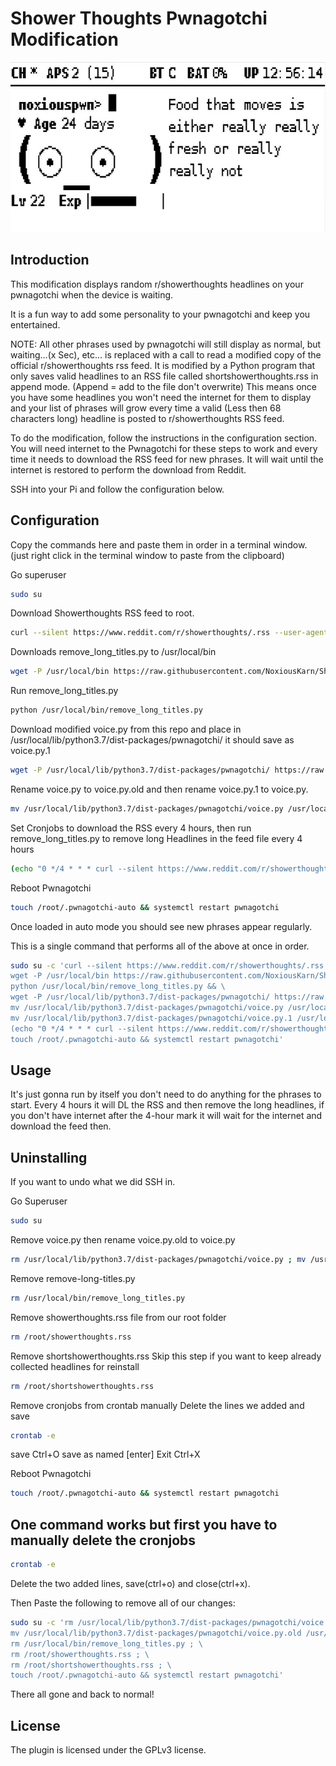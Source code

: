 # Shower Thoughts Pwnagotchi Modification

<img src="doc/attachments/showerthoughts.gif" width="631" height="272"/>

## Introduction

This modification displays random r/showerthoughts headlines on your pwnagotchi when the device is waiting. 

It is a fun way to add some personality to your pwnagotchi and keep you entertained.

NOTE: All other phrases used by pwnagotchi will still display as normal, but waiting...(x Sec), etc... is replaced with a call to read a modified copy of the official r/showerthoughts rss feed. 
It is modified by a Python program that only saves valid headlines to an RSS file called shortshowerthoughts.rss in append mode. (Append = add to the file don't overwrite) 
This means once you have some headlines you won't need the internet for them to display and your list of phrases will grow every time a valid (Less then 68 characters long) headline is posted to r/showerthoughts RSS feed.


To do the modification, follow the instructions in the configuration section. 
You will need internet to the Pwnagotchi for these steps to work and every time it needs to download the RSS feed for new phrases. 
It will wait until the internet is restored to perform the download from Reddit.

SSH into your Pi and follow the configuration below.

## Configuration
Copy the commands here and paste them in order in a terminal window. (just right click in the terminal window to paste from the clipboard)

Go superuser
```bash
sudo su
```
Download Showerthoughts RSS feed to root. 
```bash
curl --silent https://www.reddit.com/r/showerthoughts/.rss --user-agent 'Mozilla' --output /root/showerthoughts.rss
```
Downloads remove_long_titles.py to /usr/local/bin
```bash
wget -P /usr/local/bin https://raw.githubusercontent.com/NoxiousKarn/Showerthoughts/main/remove_long_titles.py
```
Run remove_long_titles.py
```bash
python /usr/local/bin/remove_long_titles.py
```
Download modified voice.py from this repo and place in /usr/local/lib/python3.7/dist-packages/pwnagotchi/ it should save as voice.py.1
```bash
wget -P /usr/local/lib/python3.7/dist-packages/pwnagotchi/ https://raw.githubusercontent.com/NoxiousKarn/Showerthoughts/main/voice.py
```
Rename voice.py to voice.py.old and then rename voice.py.1 to voice.py.
```bash
mv /usr/local/lib/python3.7/dist-packages/pwnagotchi/voice.py /usr/local/lib/python3.7/dist-packages/pwnagotchi/voice.py.old ; mv /usr/local/lib/python3.7/dist-packages/pwnagotchi/voice.py.1 /usr/local/lib/python3.7/dist-packages/pwnagotchi/voice.py
```
Set Cronjobs to download the RSS every 4 hours, then run remove_long_titles.py to remove long Headlines in the feed file every 4 hours
```bash
(echo "0 */4 * * * curl --silent https://www.reddit.com/r/showerthoughts/.rss --user-agent 'Mozilla' --output showerthoughts.rss" ; echo "0 */4 * * * /usr/bin/python3 /usr/local/bin/remove_long_titles.py >/dev/null 2>&1") | crontab -
```
Reboot Pwnagotchi
```bash
touch /root/.pwnagotchi-auto && systemctl restart pwnagotchi
```

Once loaded in auto mode you should see new phrases appear regularly.

This is a single command that performs all of the above at once in order.
```bash
sudo su -c 'curl --silent https://www.reddit.com/r/showerthoughts/.rss --user-agent "Mozilla" --output /root/showerthoughts.rss && \
wget -P /usr/local/bin https://raw.githubusercontent.com/NoxiousKarn/Showerthoughts/main/remove_long_titles.py && \
python /usr/local/bin/remove_long_titles.py && \
wget -P /usr/local/lib/python3.7/dist-packages/pwnagotchi/ https://raw.githubusercontent.com/NoxiousKarn/Showerthoughts/main/voice.py && \
mv /usr/local/lib/python3.7/dist-packages/pwnagotchi/voice.py /usr/local/lib/python3.7/dist-packages/pwnagotchi/voice.py.old && \
mv /usr/local/lib/python3.7/dist-packages/pwnagotchi/voice.py.1 /usr/local/lib/python3.7/dist-packages/pwnagotchi/voice.py && \
(echo "0 */4 * * * curl --silent https://www.reddit.com/r/showerthoughts/.rss --user-agent 'Mozilla' --output showerthoughts.rss" ; echo "0 */4 * * * /usr/bin/python3 /usr/local/bin/remove_long_titles.py >/dev/null 2>&1") | crontab - && \
touch /root/.pwnagotchi-auto && systemctl restart pwnagotchi'

```
## Usage
It's just gonna run by itself you don't need to do anything for the phrases to start. Every 4 hours it will DL the RSS and then remove the long headlines, if you don't have internet after the 4-hour mark it will wait for the internet and download the feed then. 


## Uninstalling
If you want to undo what we did SSH in.

Go Superuser
```bash
sudo su
```
Remove voice.py then rename voice.py.old to voice.py
```bash
rm /usr/local/lib/python3.7/dist-packages/pwnagotchi/voice.py ; mv /usr/local/lib/python3.7/dist-packages/pwnagotchi/voice.py.old /usr/local/lib/python3.7/dist-packages/pwnagotchi/voice.py
```
Remove remove-long-titles.py
```bash
rm /usr/local/bin/remove_long_titles.py
```
Remove showerthoughts.rss file from our root folder
```bash
rm /root/showerthoughts.rss
```
Remove shortshowerthoughts.rss Skip this step if you want to keep already collected headlines for reinstall
```bash
rm /root/shortshowerthoughts.rss
```
Remove cronjobs from crontab manually Delete the lines we added and save
```bash
crontab -e
```
save
Ctrl+O
save as named
[enter]
Exit
Ctrl+X

Reboot Pwnagotchi
```bash
touch /root/.pwnagotchi-auto && systemctl restart pwnagotchi
```
## One command works but first you have to manually delete the cronjobs

```bash
crontab -e
```
Delete the two added lines, save(ctrl+o) and close(ctrl+x). 

Then Paste the following to remove all of our changes:

```bash
sudo su -c 'rm /usr/local/lib/python3.7/dist-packages/pwnagotchi/voice.py ; \
mv /usr/local/lib/python3.7/dist-packages/pwnagotchi/voice.py.old /usr/local/lib/python3.7/dist-packages/pwnagotchi/voice.py ; \
rm /usr/local/bin/remove_long_titles.py ; \
rm /root/showerthoughts.rss ; \
rm /root/shortshowerthoughts.rss ; \
touch /root/.pwnagotchi-auto && systemctl restart pwnagotchi'
```
   There all gone and back to normal!

## License
The plugin is licensed under the GPLv3 license.

